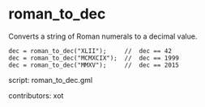 roman_to_dec
============

Converts a string of Roman numerals to a decimal value.

    dec = roman_to_dec("XLII");     //  dec == 42
    dec = roman_to_dec("MCMXCIX");  //  dec == 1999
    dec = roman_to_dec("MMXV");     //  dec == 2015

script: roman_to_dec.gml

contributors: xot
